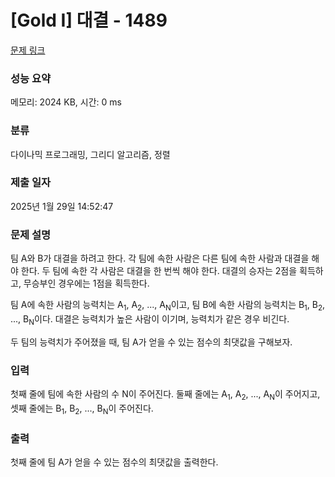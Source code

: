 # [Gold I] 대결 - 1489 

[문제 링크](https://www.acmicpc.net/problem/1489) 

### 성능 요약

메모리: 2024 KB, 시간: 0 ms

### 분류

다이나믹 프로그래밍, 그리디 알고리즘, 정렬

### 제출 일자

2025년 1월 29일 14:52:47

### 문제 설명

<p>팀 A와 B가 대결을 하려고 한다. 각 팀에 속한 사람은 다른 팀에 속한 사람과 대결을 해야 한다. 두 팀에 속한 각 사람은 대결을 한 번씩 해야 한다. 대결의 승자는 2점을 획득하고, 무승부인 경우에는 1점을 획득한다.</p>

<p>팀 A에 속한 사람의 능력치는 A<sub>1</sub>, A<sub>2</sub>, ..., A<sub>N</sub>이고, 팀 B에 속한 사람의 능력치는 B<sub>1</sub>, B<sub>2</sub>, ..., B<sub>N</sub>이다. 대결은 능력치가 높은 사람이 이기며, 능력치가 같은 경우 비긴다.</p>

<p>두 팀의 능력치가 주어졌을 때, 팀 A가 얻을 수 있는 점수의 최댓값을 구해보자.</p>

### 입력 

 <p>첫째 줄에 팀에 속한 사람의 수 N이 주어진다. 둘째 줄에는 A<sub>1</sub>, A<sub>2</sub>, ..., A<sub>N</sub>이 주어지고, 셋째 줄에는 B<sub>1</sub>, B<sub>2</sub>, ..., B<sub>N</sub>이 주어진다.</p>

### 출력 

 <p>첫째 줄에 팀 A가 얻을 수 있는 점수의 최댓값을 출력한다.</p>

